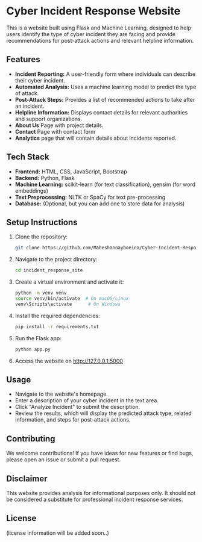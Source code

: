 # Cyber Incident Response Website

This is a website built using Flask and Machine Learning, designed to help users identify the type of cyber incident they are facing and provide recommendations for post-attack actions and relevant helpline information.

## Features

- **Incident Reporting:** A user-friendly form where individuals can describe their cyber incident.
- **Automated Analysis:** Uses a machine learning model to predict the type of attack.
- **Post-Attack Steps:** Provides a list of recommended actions to take after an incident.
- **Helpline Information:** Displays contact details for relevant authorities and support organizations.
- **About Us** Page with project details.
- **Contact** Page with contact form
- **Analytics** page that will contain details about incidents reported.

## Tech Stack

-   **Frontend:** HTML, CSS, JavaScript, Bootstrap
-   **Backend:** Python, Flask
-   **Machine Learning:** scikit-learn (for text classification), gensim (for word embeddings)
-   **Text Preprocessing:** NLTK or SpaCy for text pre-processing
-   **Database:** (Optional, but you can add one to store data for analysis)

## Setup Instructions

1.  Clone the repository:
    ```bash
    git clone https://github.com/Maheshannayboeina/Cyber-Incident-Response.git
    ```
2.  Navigate to the project directory:
    ```bash
    cd incident_response_site
    ```
3.  Create a virtual environment and activate it:
    ```bash
    python -m venv venv
    source venv/bin/activate  # On macOS/Linux
    venv\Scripts\activate      # On Windows
    ```
4.  Install the required dependencies:
    ```bash
    pip install -r requirements.txt
    ```
5.  Run the Flask app:
    ```bash
    python app.py
    ```
6. Access the website on http://127.0.0.1:5000

## Usage

-   Navigate to the website's homepage.
-   Enter a description of your cyber incident in the text area.
-   Click "Analyze Incident" to submit the description.
-   Review the results, which will display the predicted attack type, related information, and steps for post-attack actions.

## Contributing

We welcome contributions! If you have ideas for new features or find bugs, please open an issue or submit a pull request.

## Disclaimer

This website provides analysis for informational purposes only. It should not be considered a substitute for professional incident response services.

## License

(license information will be added soon..)
